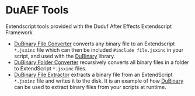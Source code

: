 # DuAEF Tools
Extendscript tools provided with the Duduf After Effects Extendscript Framework

- [DuBinary File Converter](https://github.com/Rainbox-dev/DuAEF/blob/master/tools/DuBinary_file_converter.jsx) converts any binary file to an Extendscript `*.jsxinc` file which can then be included `#include file.jsxinc` in your script, and used with the [DuBinary](https://github.com/Rainbox-dev/DuAEF/blob/master/libs/DuBinaryLib.jsxinc) library.
- [DuBinary Folder Converter](https://github.com/Rainbox-dev/DuAEF/blob/master/tools/DuBinary_folder_converter.jsx) recursively converts all binary files in a folder to ExtendScript `*.jsxinc` files.
- [DuBinary File Extractor](https://github.com/Rainbox-dev/DuAEF/blob/master/tools/DuBinary_file_extractor.jsx) extracts a binary file from an ExtendScript `*.jsxinc` file and writes it to the disk. It is an example of how [DuBinary](https://github.com/Rainbox-dev/DuAEF/blob/master/libs/DuBinaryLib.jsxinc) can be used to extract binary files from your scripts at runtime.
